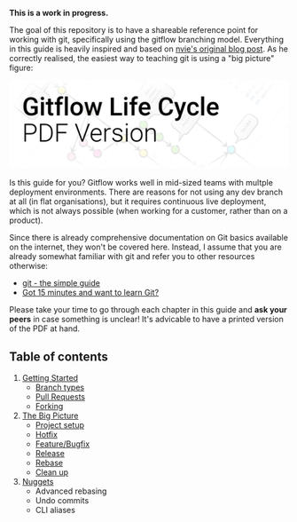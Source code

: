 **This is a work in progress.**

The goal of this repository is to have a shareable reference point for working with git, specifically using the gitflow branching model. Everything in this guide is heavily inspired and based on [nvie's original blog post](http://nvie.com/posts/a-successful-git-branching-model/). As he correctly realised, the easiest way to teaching git is using a "big picture" figure:

<a href="https://github.com/eschmar/gitflow/blob/master/gitflow.pdf">
    <img width="580" src="https://github.com/eschmar/gitflow/raw/master/pdf-link.png" alt="Gitflow Life Cycle PDF Version">
</a>

Is this guide for you? Gitflow works well in mid-sized teams with multple deployment environments. There are reasons for not using any dev branch at all (in flat organisations), but it requires continuous live deployment, which is not always possible (when working for a customer, rather than on a product).

Since there is already comprehensive documentation on Git basics available on the internet, they won't be covered here. Instead, I assume that you are already somewhat familiar with git and refer you to other resources otherwise:

* [git - the simple guide](http://rogerdudler.github.io/git-guide/)
* [Got 15 minutes and want to learn Git?](https://try.github.io)

Please take your time to go through each chapter in this guide and **ask your peers** in case something is unclear! It's advicable to have a printed version of the PDF at hand.

## Table of contents
1. [Getting Started](1-getting-started/)
    * [Branch types](1-getting-started/#branch-types)
    * [Pull Requests](1-getting-started/#pull-requests)
    * [Forking](1-getting-started/#forking)
2. [The Big Picture](2-the-big-picture/)
    * [Project setup](2-the-big-picture/#project-setup)
    * [Hotfix](2-the-big-picture/#hotfix)
    * [Feature/Bugfix](2-the-big-picture/#featurebugfix)
    * [Release](2-the-big-picture/#release)
    * [Rebase](2-the-big-picture/#rebase)
    * [Clean up](2-the-big-picture/#clean-up)
3. [Nuggets](3-nuggets/)
    * Advanced rebasing
    * Undo commits
    * CLI aliases
